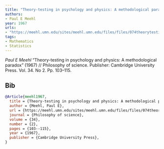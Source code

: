 ```yaml
---
title: "Theory-testing in psychology and physics: A methodological paradox"
authors:
- Paul E Meehl
year: 1967
urls:
- "https://meehl.umn.edu/sites/meehl.umn.edu/files/files/074theorytestingparadox.pdf"
tags:
- Mathematics
- Statistics
---
```


<i>Paul E Meehl</i> <span title="">“Theory-testing in psychology and physics: A methodological paradox”</span> (1967) // Philosophy of science. Publisher: Cambridge University Press. Vol.&nbsp;34. No&nbsp;2. Pp.&nbsp;103–115.

## Bib

```bib
@Article{meehl1967,
  title = {Theory-testing in psychology and physics: A methodological paradox},
  author = {Meehl, Paul E},
  url = {https://meehl.umn.edu/sites/meehl.umn.edu/files/files/074theorytestingparadox.pdf},
  journal = {Philosophy of science},
  volume = {34},
  number = {2},
  pages = {103--115},
  year = {1967},
  publisher = {Cambridge University Press},
}
```
